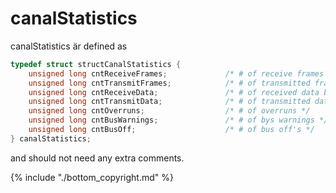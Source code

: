 # canalStatistics

canalStatistics är defined as

```c
typedef struct structCanalStatistics {
    unsigned long cntReceiveFrames;             /* # of receive frames */
    unsigned long cntTransmitFrames;            /* # of transmitted frames */
    unsigned long cntReceiveData;               /* # of received data bytes */
    unsigned long cntTransmitData;              /* # of transmitted data bytes */
    unsigned long cntOverruns;                  /* # of overruns */
    unsigned long cntBusWarnings;               /* # of bys warnings */
    unsigned long cntBusOff;                    /* # of bus off's */
} canalStatistics;
```

and should not need any extra comments.

{% include "./bottom_copyright.md" %}